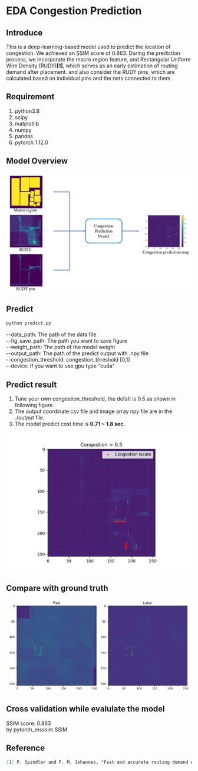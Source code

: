 # EDA Congestion Prediction
## Introduce
This is a deep-learning-based model used to predict the location of congestion. We achieved an SSIM score of 0.863. During the prediction process, we incorporate the macro region feature, and Rectangular Uniform Wire Density (RUDY)**[1]**, which serves as an early estimation of routing demand after placement. and also consider the RUDY pins, which are calculated based on individual pins and the nets connected to them.
## Requirement
1. python3.8
2. scipy
3. matplotlib
4. numpy
5. pandas
6. pytorch 1.12.0
## Model Overview
![image](https://github.com/ycchen218/EDA-Congestion-Prediction/blob/master/git_image/Congestion_overview.png)

## Predict
```markdown
python predict.py
```
--data_path: The path of the data file <br>
--fig_save_path: The path you want to save figure <br>
--weight_path: The path of the model weight <br>
--output_path: The path of the predict output with .npy file <br>
--congestion_threshold: congestion_threshold [0,1] <br>
--device: If you want to use gpu type "cuda" <br>
## Predict result
1. Tune your own congestion_threshold, the defalt is 0.5 as shown in following figure.
2. The output coordinate csv file and image array npy file are in the ./output file.
3. The model predict cost time is **0.71 ~ 1.8 sec**.

![image](https://github.com/ycchen218/EDA-Congestion-Prediction/blob/master/save_img/congestion_0.5.png)
## Compare with ground truth
![image](https://github.com/ycchen218/EDA-Congestion-Prediction/blob/master/git_image/compare1.png)
## Cross validation while evalulate the model
SSIM score: 0.863 <br>
by pytorch_msssim.SSIM
## Reference
```markdown
[1] P. Spindler and F. M. Johannes, "Fast and accurate routing demand estimation for efficient routability-driven placement," *Design, Automation & Test in Europe Conference & Exhibition*, pp. 1-6, 2007.
```
